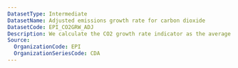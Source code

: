 ```yaml
---
DatasetType: Intermediate
DatasetName: Adjusted emissions growth rate for carbon dioxide
DatasetCode: EPI_CO2GRW_ADJ
Description: We calculate the CO2 growth rate indicator as the average annual rate of CO2 emissions over the years 2013–2022. We then adjust for economic trends to isolate change due to policy effort rather than economic fluctuation. A score of 100 indicates a country is cutting emissions by ≥13% per year
Source:
  OrganizationCode: EPI
  OrganizationSeriesCode: CDA
---
```

